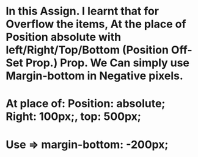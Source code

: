 # In this Assign. I learnt that for Overflow the items, At the place of Position absolute with left/Right/Top/Bottom (Position Off-Set Prop.) Prop. We Can simply use Margin-bottom in Negative pixels.
# At place of:   Position: absolute; Right: 100px;, top: 500px; 
# Use => margin-bottom: -200px;